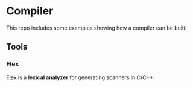 # Compiler

This repo includes some examples showing how a compiler can be built!

## Tools

### Flex

[Flex](https://github.com/westes/flex) is a **lexical analyzer** for generating scanners in C/C++.

